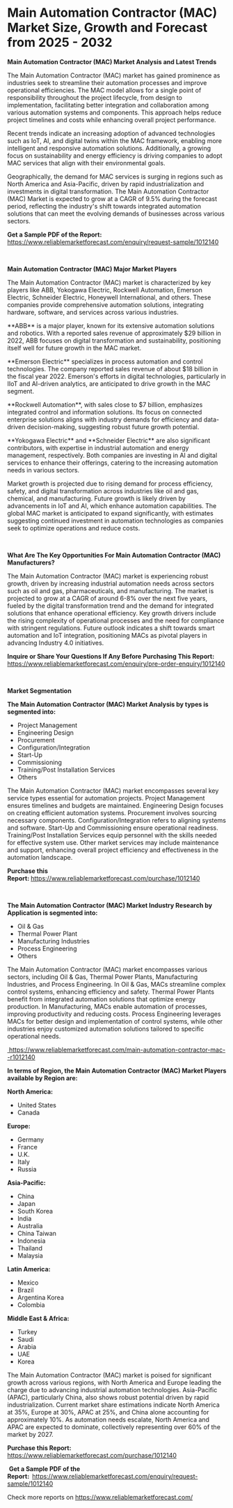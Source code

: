 <p><h1>Main Automation Contractor (MAC) Market Size, Growth and Forecast from 2025 - 2032</h1></p><p><strong>Main Automation Contractor (MAC) Market Analysis and Latest Trends</strong></p>
<p><p>The Main Automation Contractor (MAC) market has gained prominence as industries seek to streamline their automation processes and improve operational efficiencies. The MAC model allows for a single point of responsibility throughout the project lifecycle, from design to implementation, facilitating better integration and collaboration among various automation systems and components. This approach helps reduce project timelines and costs while enhancing overall project performance.</p><p>Recent trends indicate an increasing adoption of advanced technologies such as IoT, AI, and digital twins within the MAC framework, enabling more intelligent and responsive automation solutions. Additionally, a growing focus on sustainability and energy efficiency is driving companies to adopt MAC services that align with their environmental goals.</p><p>Geographically, the demand for MAC services is surging in regions such as North America and Asia-Pacific, driven by rapid industrialization and investments in digital transformation. The Main Automation Contractor (MAC) Market is expected to grow at a CAGR of 9.5% during the forecast period, reflecting the industry's shift towards integrated automation solutions that can meet the evolving demands of businesses across various sectors.</p></p>
<p><strong>Get a Sample PDF of the Report:&nbsp;</strong> <a href="https://www.reliablemarketforecast.com/enquiry/request-sample/1012140?utm_campaign=3120&utm_medium=2&utm_source=Github&utm_content=ia&utm_term=11032025&utm_id=main-automation-contractor-mac">https://www.reliablemarketforecast.com/enquiry/request-sample/1012140</a></p>
<p>&nbsp;</p>
<p><strong>Main Automation Contractor (MAC) Major Market Players</strong></p>
<p><p>The Main Automation Contractor (MAC) market is characterized by key players like ABB, Yokogawa Electric, Rockwell Automation, Emerson Electric, Schneider Electric, Honeywell International, and others. These companies provide comprehensive automation solutions, integrating hardware, software, and services across various industries.</p><p>**ABB** is a major player, known for its extensive automation solutions and robotics. With a reported sales revenue of approximately $29 billion in 2022, ABB focuses on digital transformation and sustainability, positioning itself well for future growth in the MAC market.</p><p>**Emerson Electric** specializes in process automation and control technologies. The company reported sales revenue of about $18 billion in the fiscal year 2022. Emerson's efforts in digital technologies, particularly in IIoT and AI-driven analytics, are anticipated to drive growth in the MAC segment.</p><p>**Rockwell Automation**, with sales close to $7 billion, emphasizes integrated control and information solutions. Its focus on connected enterprise solutions aligns with industry demands for efficiency and data-driven decision-making, suggesting robust future growth potential.</p><p>**Yokogawa Electric** and **Schneider Electric** are also significant contributors, with expertise in industrial automation and energy management, respectively. Both companies are investing in AI and digital services to enhance their offerings, catering to the increasing automation needs in various sectors.</p><p>Market growth is projected due to rising demand for process efficiency, safety, and digital transformation across industries like oil and gas, chemical, and manufacturing. Future growth is likely driven by advancements in IoT and AI, which enhance automation capabilities. The global MAC market is anticipated to expand significantly, with estimates suggesting continued investment in automation technologies as companies seek to optimize operations and reduce costs.</p></p>
<p>&nbsp;</p>
<p><strong>What Are The Key Opportunities For Main Automation Contractor (MAC) Manufacturers?</strong></p>
<p><p>The Main Automation Contractor (MAC) market is experiencing robust growth, driven by increasing industrial automation needs across sectors such as oil and gas, pharmaceuticals, and manufacturing. The market is projected to grow at a CAGR of around 6-8% over the next five years, fueled by the digital transformation trend and the demand for integrated solutions that enhance operational efficiency. Key growth drivers include the rising complexity of operational processes and the need for compliance with stringent regulations. Future outlook indicates a shift towards smart automation and IoT integration, positioning MACs as pivotal players in advancing Industry 4.0 initiatives.</p></p>
<p><strong>Inquire or Share Your Questions If Any Before Purchasing This Report:</strong> <a href="https://www.reliablemarketforecast.com/enquiry/pre-order-enquiry/1012140?utm_campaign=3120&utm_medium=2&utm_source=Github&utm_content=ia&utm_term=11032025&utm_id=main-automation-contractor-mac">https://www.reliablemarketforecast.com/enquiry/pre-order-enquiry/1012140</a></p>
<p>&nbsp;</p>
<p><strong>Market Segmentation</strong></p>
<p><strong>The Main Automation Contractor (MAC) Market Analysis by types is segmented into:</strong></p>
<p><ul><li>Project Management</li><li>Engineering Design</li><li>Procurement</li><li>Configuration/Integration</li><li>Start-Up</li><li>Commissioning</li><li>Training/Post Installation Services</li><li>Others</li></ul></p>
<p><p>The Main Automation Contractor (MAC) market encompasses several key service types essential for automation projects. Project Management ensures timelines and budgets are maintained. Engineering Design focuses on creating efficient automation systems. Procurement involves sourcing necessary components. Configuration/Integration refers to aligning systems and software. Start-Up and Commissioning ensure operational readiness. Training/Post Installation Services equip personnel with the skills needed for effective system use. Other market services may include maintenance and support, enhancing overall project efficiency and effectiveness in the automation landscape.</p></p>
<p><strong>Purchase this Report:&nbsp;</strong><a href="https://www.reliablemarketforecast.com/purchase/1012140?utm_campaign=3120&utm_medium=2&utm_source=Github&utm_content=ia&utm_term=11032025&utm_id=main-automation-contractor-mac">https://www.reliablemarketforecast.com/purchase/1012140</a></p>
<p>&nbsp;</p>
<p><strong>The Main Automation Contractor (MAC) Market Industry Research by Application is segmented into:</strong></p>
<p><ul><li>Oil & Gas</li><li>Thermal Power Plant</li><li>Manufacturing Industries</li><li>Process Engineering</li><li>Others</li></ul></p>
<p><p>The Main Automation Contractor (MAC) market encompasses various sectors, including Oil & Gas, Thermal Power Plants, Manufacturing Industries, and Process Engineering. In Oil & Gas, MACs streamline complex control systems, enhancing efficiency and safety. Thermal Power Plants benefit from integrated automation solutions that optimize energy production. In Manufacturing, MACs enable automation of processes, improving productivity and reducing costs. Process Engineering leverages MACs for better design and implementation of control systems, while other industries enjoy customized automation solutions tailored to specific operational needs.</p></p>
<p><a href="https://www.reliablemarketforecast.com/main-automation-contractor-mac--r1012140?utm_campaign=3120&utm_medium=2&utm_source=Github&utm_content=ia&utm_term=11032025&utm_id=main-automation-contractor-mac">&nbsp;https://www.reliablemarketforecast.com/main-automation-contractor-mac--r1012140</a></p>
<p><strong>In terms of Region, the Main Automation Contractor (MAC) Market Players available by Region are:</strong></p>
<p>
    <p> <strong> North America: </strong>
        <ul>
            <li>United States</li>
            <li>Canada</li>
        </ul>
        </p> 
    <p> <strong> Europe: </strong>
        <ul>
            <li>Germany</li>
            <li>France</li>
            <li>U.K.</li>
            <li>Italy</li>
            <li>Russia</li>
        </ul>
        </p> 
    <p> <strong> Asia-Pacific: </strong>
        <ul>
            <li>China</li>
            <li>Japan</li>
            <li>South Korea</li>
            <li>India</li>
            <li>Australia</li>
            <li>China Taiwan</li>
            <li>Indonesia</li>
            <li>Thailand</li>
            <li>Malaysia</li>
        </ul>
        </p> 
    <p> <strong> Latin America: </strong>
        <ul>
            <li>Mexico</li>
            <li>Brazil</li>
            <li>Argentina Korea</li>
            <li>Colombia</li>
        </ul>
        </p> 
    <p> <strong> Middle East & Africa: </strong>
        <ul>
            <li>Turkey</li>
            <li>Saudi</li>
            <li>Arabia</li>
            <li>UAE</li>
            <li>Korea</li>
        </ul>
    </p>
    </p>
<p><p>The Main Automation Contractor (MAC) market is poised for significant growth across various regions, with North America and Europe leading the charge due to advancing industrial automation technologies. Asia-Pacific (APAC), particularly China, also shows robust potential driven by rapid industrialization. Current market share estimations indicate North America at 35%, Europe at 30%, APAC at 25%, and China alone accounting for approximately 10%. As automation needs escalate, North America and APAC are expected to dominate, collectively representing over 60% of the market by 2027.</p></p>
<p><strong>Purchase this Report: </strong><a href="https://www.reliablemarketforecast.com/purchase/1012140?utm_campaign=3120&utm_medium=2&utm_source=Github&utm_content=ia&utm_term=11032025&utm_id=main-automation-contractor-mac">https://www.reliablemarketforecast.com/purchase/1012140</a></p>
<p>&nbsp;<strong>Get a Sample PDF of the Report:&nbsp;&nbsp;</strong><a href="https://www.reliablemarketforecast.com/enquiry/request-sample/1012140?utm_campaign=3120&utm_medium=2&utm_source=Github&utm_content=ia&utm_term=11032025&utm_id=main-automation-contractor-mac">https://www.reliablemarketforecast.com/enquiry/request-sample/1012140</a></p>
<p><strong></strong></p>
<p>Check more reports on <a href="https://www.reliablemarketforecast.com/?utm_campaign=3120&utm_medium=2&utm_source=Github&utm_content=ia&utm_term=11032025&utm_id=main-automation-contractor-mac">https://www.reliablemarketforecast.com/</a></p>